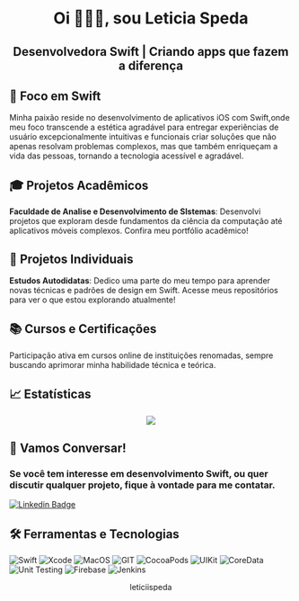 

<h1 align="center">Oi 👩🏻‍💻, sou Leticia Speda</h1>
<h2 align="center">Desenvolvedora Swift | Criando apps que fazem a diferença</h2>

## 🍎 Foco em Swift
Minha paixão reside no desenvolvimento de aplicativos iOS com Swift,onde meu foco transcende a estética agradável para entregar experiências de usuário excepcionalmente intuitivas e funcionais  criar soluções que não apenas resolvam problemas complexos, mas que também enriqueçam a vida das pessoas, tornando a tecnologia acessível e agradável.

## 🎓 Projetos Acadêmicos
 **Faculdade de Analise e Desenvolvimento de SIstemas**: Desenvolvi projetos que exploram desde fundamentos da ciência da computação até aplicativos móveis complexos. Confira meu portfólio acadêmico!

## 🚀 Projetos Individuais
 **Estudos Autodidatas**: Dedico uma parte do meu tempo para aprender novas técnicas e padrões de design em Swift. Acesse meus repositórios para ver o que estou explorando atualmente!

## 📚 Cursos e Certificações
 Participação ativa em cursos online de instituições renomadas, sempre buscando aprimorar minha habilidade técnica e teórica.


## 📈 Estatísticas

<p
 align="center">
<img src="https://github-readme-streak-stats.herokuapp.com/?user=LeticiaSpeda&theme=radical"/> 
</p>

## 💬 Vamos Conversar!
### Se você tem interesse em desenvolvimento Swift, ou quer discutir qualquer projeto, fique à vontade para me contatar.

[![Linkedin Badge](https://img.shields.io/badge/-Linkedin-blue?style=for-the-badge&logo=Linkedin&logoColor=white&link=https://github.com/LeticiaSpeda)](linkedin.com/in/leticiaoliveiraspeda)

## 🛠️ Ferramentas e Tecnologias
<p>
  <img alt="Swift" src="https://img.shields.io/badge/Swift-FA7343?style=for-the-badge&logo=swift&logoColor=white" />
  <img alt="Xcode" src="https://img.shields.io/badge/Xcode-007ACC?style=for-the-badge&logo=Xcode&logoColor=white" />
  <img alt="MacOS" src="https://img.shields.io/badge/mac%20os-000000?style=for-the-badge&logo=apple&logoColor=white" />
  <img alt="GIT" src="https://img.shields.io/badge/GIT-E44C30?style=for-the-badge&logo=git&logoColor=white"/>
   <img alt="CocoaPods" src="https://img.shields.io/badge/CocoaPods-%23FFFFFF?style=for-the-badge&logo=CocoaPods"/>
  <img alt="UIKit" src="https://img.shields.io/badge/UIKit-%23FFFFFF?style=for-the-badge&logo=uikit"/>
  <img alt="CoreData" src="https://img.shields.io/badge/CoreData-%23191970?style=for-the-badge&logo=CoreData"/>
  <img alt="Unit Testing" src="https://img.shields.io/badge/UI%2FUnit%20Testing-%23808080?style=for-the-badge&logo=gear"/>
  <img alt="Firebase" src="https://img.shields.io/badge/firebase-%23FFFFFF?style=for-the-badge&logo=firebase"/>
  <img alt="Jenkins" src="https://img.shields.io/badge/jenkins-%23D24939?style=for-the-badge&logo=jenkins&labelColor=white" />
</p>

<p align="center">
 <img src="https://komarev.com/ghpvc/?username=leticiispeda&label=Profile%20views&color=blue&style=flat-square" alt="leticiispeda" height="16" width="90"/>
</p>